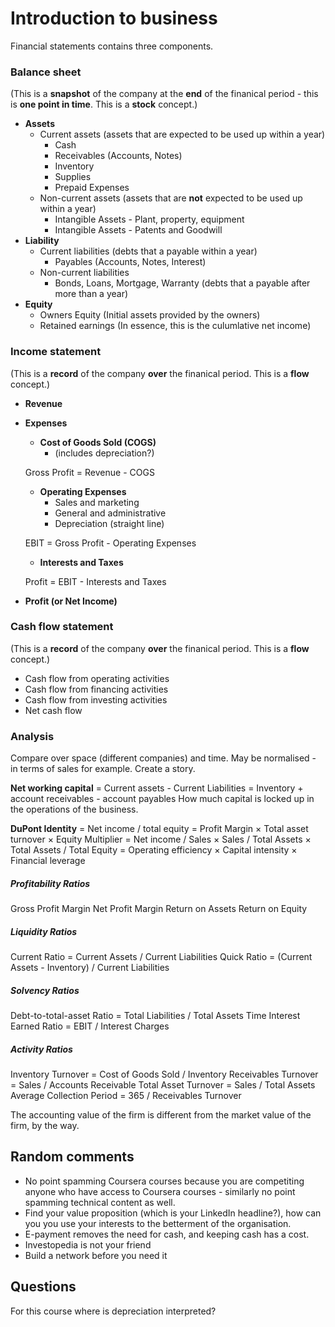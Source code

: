# Introduction to business

Financial statements contains three components.



### Balance sheet 

(This is a **snapshot** of the company at the **end** of the finanical period - this is **one point in time**. This is a **stock** concept.)

- **Assets**
  - Current assets
    (assets that are expected to be used up within a year)
    - Cash
    - Receivables (Accounts, Notes)
    - Inventory
    - Supplies
    - Prepaid Expenses
  - Non-current assets
    (assets that are **not** expected to be used up within a year)
    - Intangible Assets - Plant, property, equipment
    - Intangible Assets - Patents and Goodwill
- **Liability**
  - Current liabilities
    (debts that a payable within a year)
    - Payables (Accounts, Notes, Interest)
  - Non-current liabilities
    - Bonds, Loans, Mortgage, Warranty
    (debts that a payable after more than a year)
- **Equity**
  - Owners Equity
    (Initial assets provided by the owners)
  - Retained earnings 
    (In essence, this is the culumlative net income)



### Income statement

(This is a **record** of the company **over** the finanical period. This is a **flow** concept.)

- **Revenue**

- **Expenses**

  - **Cost of Goods Sold (COGS)**
    - (includes depreciation?)

  Gross Profit = Revenue - COGS

  - **Operating Expenses**
    - Sales and marketing
    - General and administrative
    - Depreciation (straight line)

  EBIT = Gross Profit - Operating Expenses

  - **Interests and Taxes**

  Profit = EBIT - Interests and Taxes

- **Profit (or Net Income)**



### Cash flow statement

(This is a **record** of the company **over** the finanical period. This is a **flow** concept.)

- Cash flow from operating activities
- Cash flow from financing activities
- Cash flow from investing activities
- Net cash flow





### Analysis
Compare over space (different companies) and time.
May be normalised - in terms of sales for example.
Create a story.

**Net working capital**
= Current assets - Current Liabilities
= Inventory + account receivables - account payables
How much capital is locked up in the operations of the business.

**DuPont Identity** = Net income / total equity
= Profit Margin $\times$ Total asset turnover $\times$ Equity Multiplier
= Net income / Sales 
  $\times$ Sales / Total Assets
  $\times$ Total Assets / Total Equity
= Operating efficiency $\times$ Capital intensity $\times$ Financial leverage

##### Profitability Ratios
Gross Profit Margin
Net Profit Margin
Return on Assets
Return on Equity

##### Liquidity Ratios
Current Ratio = Current Assets / Current Liabilities
Quick Ratio = (Current Assets - Inventory) / Current Liabilities

##### Solvency Ratios
Debt-to-total-asset Ratio = Total Liabilities / Total Assets
Time Interest Earned Ratio = EBIT / Interest Charges

##### Activity Ratios
Inventory Turnover = Cost of Goods Sold / Inventory
Receivables Turnover = Sales / Accounts Receivable
Total Asset Turnover = Sales / Total Assets
Average Collection Period = 365 / Receivables Turnover





The accounting value of the firm is different from the market value of the firm, by the way.



## Random comments

- No point spamming Coursera courses because you are competiting anyone who have access to Coursera courses - similarly no point spamming technical content as well.
- Find your value proposition (which is your LinkedIn headline?), how can you you use your interests to the betterment of the organisation.
- E-payment removes the need for cash, and keeping cash has a cost.
- Investopedia is not your friend
- Build a network before you need it



## Questions

For this course where is depreciation interpreted?